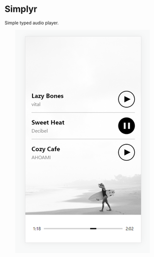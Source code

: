 # Simplyr
Simple typed audio player.

<div align="center">
	<img src="./example/screenshot.png" alt="Simplyr">
</div>